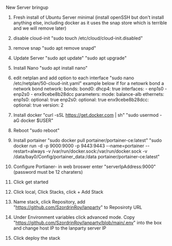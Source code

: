 New Server bringup

1) Fresh install of Ubuntu Server minimal (install openSSH but don't install anything else, including docker as it uses the snap store which is terrible and we will remove later)

2) disable cloud-init "sudo touch /etc/cloud/cloud-init.disabled"

3) remove snap "sudo apt remove snapd"

4) Update Server "sudo apt update" "sudo apt upgrade"

5) Install Nano "sudo apt install nano"

6) edit netplan and add option to each interface "sudo nano /etc/netplan/50-cloud-init.yaml" example below if for a netowrk bond a network bond 
network:
    bonds:
        bond0:
            dhcp4: true
            interfaces:
            - enp1s0
            - enp2s0
            - enx9cebe8b28dcc
            parameters:
                mode: balance-alb
    ethernets:
        enp1s0:
            optional: true
        enp2s0:
            optional: true
        enx9cebe8b28dcc:
            optional: true
    version: 2

7) Install docker "curl -sSL https://get.docker.com | sh" "sudo usermod -aG docker $USER"

8) Reboot "sudo reboot"

9) Install portainer "sudo docker pull portainer/portainer-ce:latest" "sudo docker run -d -p 9000:9000 -p 9443:9443 --name=portainer --restart=always -v /var/run/docker.sock:/var/run/docker.sock -v /data/bay0/Config/portainer_data:/data portainer/portainer-ce:latest"

10) Configure Portianer-  in web broswer enter "serverIpAddress:9000" (password must be 12 charaters)

11) Click get started

12) Click local, Click Stacks, click + Add Stack

13) Name stack, click Repository, add "https://github.com/SzordrinRoy/lanparty" to Reposiroty URL

14) Under Environment variables click advanced mode. Copy "https://github.com/SzordrinRoy/lanparty/blob/main/.env" into the box and change host IP to the lanparty server IP

15) Click deploy the stack



